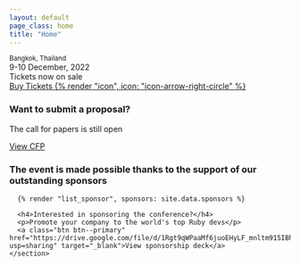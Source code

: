 ```yaml
---
layout: default
page_class: home
title: "Home"
---
```


<div class="app-hero">
  <div class="container">
    <small class="app-hero__subheading">Bangkok, Thailand</small>
    <div class="app-hero__heading display-1">9-10 December, 2022</div>
    <div class="app-hero__heading display-4">Tickets now on sale</div>
    <a href="https://www.eventpop.me/e/13417/rubyconfth-2022" target="_blank" class="btn btn--outline-light">
      Buy Tickets {% render "icon", icon: "icon-arrow-right-circle" %}
    </a>
  </div>
</div>

<div class="app-content__text">
  <div class="container">
    <section class="cfp">
      <h3>Want to submit a proposal?</h3>
      <p>The call for papers is still open</p>
      <a class="btn btn--primary" href="https://www.papercall.io/rubyconfth2022" target="_blank">View CFP</a>
    </section>
    <section class="sponsors">
      <h3>The event is made possible thanks to the support of our outstanding sponsors</h3>

      {% render "list_sponsor", sponsors: site.data.sponsors %}

      <h4>Interested in sponsoring the conference?</h4>
      <p>Promote your company to the world's top Ruby devs</p>
      <a class="btn btn--primary" href="https://drive.google.com/file/d/1Rgt9qWPaaMf6juoEHyLF_mnltm915IBh/view?usp=sharing" target="_blank">View sponsorship deck</a>
    </section>
  </div>
</div>





